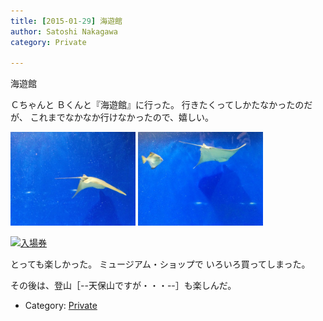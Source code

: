 ```yaml
---
title: [2015-01-29] 海遊館
author: Satoshi Nakagawa
category: Private

---
```


海遊館

 Ｃちゃんと
Ｂくんと『海遊館』に行った。
行きたくってしかたなかったのだが、
これまでなかなか行けなかったので、嬉しい。

<a href="/pict/2015-01-29-ray-1.jpg"><img src="/pict/2015-01-29-ray-1.jpg" alt="エイ" width="200"/></a>
<a href="/pict/2015-01-29-ray-2.jpg"><img src="/pict/2015-01-29-ray-2.jpg" alt="" width="200"/></a>

<a href="/pict/2015-01-29-kaiyukan.jpg"><img src="/pict/2015-01-29-kaiyukan.jpg" alt="入場券" width="200"/></a>
<a href="/pict/2015-01-29-kaiyukan-2.jpg"><img src="/pict/2015-01-29-kaiyukan-2.jpg" alt="" width="200"/></a>

 とっても楽しかった。
ミュージアム・ショップで
いろいろ買ってしまった。

 その後は、登山［--天保山ですが・・・--］も楽しんだ。

- Category: [Private](https://merapano.github.io/categories.html#Private)

